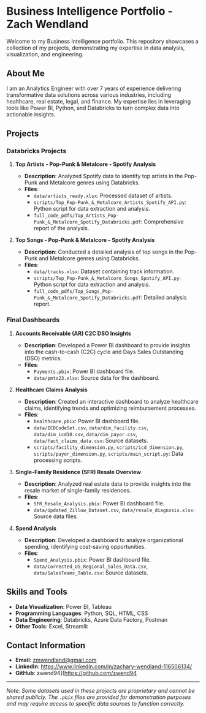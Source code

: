 # Business Intelligence Portfolio - Zach Wendland

Welcome to my Business Intelligence portfolio. This repository showcases a collection of my projects, demonstrating my expertise in data analysis, visualization, and engineering.

## About Me

I am an Analytics Engineer with over 7 years of experience delivering transformative data solutions across various industries, including healthcare, real estate, legal, and finance. My expertise lies in leveraging tools like Power BI, Python, and Databricks to turn complex data into actionable insights.

## Projects

### Databricks Projects

1. **Top Artists - Pop-Punk & Metalcore - Spotify Analysis**
   - **Description**: Analyzed Spotify data to identify top artists in the Pop-Punk and Metalcore genres using Databricks.
   - **Files**:
     - `data/artists_ready.xlsx`: Processed dataset of artists.
     - `scripts/Top_Pop-Punk_&_Metalcore_Artists_Spotify_API.py`: Python script for data extraction and analysis.
     - `full_code_pdfs/Top_Artists_Pop-Punk_&_Metalcore_Spotify_Databricks.pdf`: Comprehensive report of the analysis.

2. **Top Songs - Pop-Punk & Metalcore - Spotify Analysis**
   - **Description**: Conducted a detailed analysis of top songs in the Pop-Punk and Metalcore genres using Databricks.
   - **Files**:
     - `data/tracks.xlsx`: Dataset containing track information.
     - `scripts/Top_Pop-Punk_&_Metalcore_Songs_Spotify_API.py`: Python script for data extraction and analysis.
     - `full_code_pdfs/Top_Songs_Pop-Punk_&_Metalcore_Spotify_Databricks.pdf`: Detailed analysis report.

### Final Dashboards

1. **Accounts Receivable (AR) C2C DSO Insights**
   - **Description**: Developed a Power BI dashboard to provide insights into the cash-to-cash (C2C) cycle and Days Sales Outstanding (DSO) metrics.
   - **Files**:
     - `Payments.pbix`: Power BI dashboard file.
     - `data/pmts23.xlsx`: Source data for the dashboard.

2. **Healthcare Claims Analysis**
   - **Description**: Created an interactive dashboard to analyze healthcare claims, identifying trends and optimizing reimbursement processes.
   - **Files**:
     - `healthcare.pbix`: Power BI dashboard file.
     - `data/ICDCodeSet.csv`, `data/dim_facility.csv`, `data/dim_icd10.csv`, `data/dim_payor.csv`, `data/fact_claims_data.csv`: Source datasets.
     - `scripts/facility_dimension.py`, `scripts/icd_dimension.py`, `scripts/payor_dimension.py`, `scripts/main_script.py`: Data processing scripts.

3. **Single-Family Residence (SFR) Resale Overview**
   - **Description**: Analyzed real estate data to provide insights into the resale market of single-family residences.
   - **Files**:
     - `SFR_Resale_Analysis.pbix`: Power BI dashboard file.
     - `data/Updated_Zillow_Dataset.csv`, `data/resale_diagnosis.xlsx`: Source data files.

4. **Spend Analysis**
   - **Description**: Developed a dashboard to analyze organizational spending, identifying cost-saving opportunities.
   - **Files**:
     - `Spend_Analysis.pbix`: Power BI dashboard file.
     - `data/Corrected_US_Regional_Sales_Data.csv`, `data/SalesTeams_Table.csv`: Source datasets.

## Skills and Tools

- **Data Visualization**: Power BI, Tableau
- **Programming Languages**: Python, SQL, HTML, CSS
- **Data Engineering**: Databricks, Azure Data Factory, Postman
- **Other Tools**: Excel, Streamlit

## Contact Information

- **Email**: zmwendland@gmail.com
- **LinkedIn**: https://www.linkedin.com/in/zachary-wendland-116506134/
- **GitHub**: zwend94](https://github.com/zwend94

---

*Note: Some datasets used in these projects are proprietary and cannot be shared publicly. The `.pbix` files are provided for demonstration purposes and may require access to specific data sources to function correctly.*


